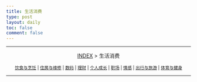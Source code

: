 ```yaml
---
title: 生活消费
type: post
layout: daily
toc: false
comment: false
---
```

---
<span><center>[INDEX](/gknows/index) > 生活消费</center></span>

<small><center>[饮食与烹饪](/gknows/饮食与烹饪) | [住房与维修](/gknows/住房与维修) | [数码](/gknows/数码) | [理财](/gknows/理财) | [个人成长](/gknows/个人成长) | [职场](/gknows/职场) | [情感](/gknows/情感) | [出行与旅游](/gknows/出行与旅游) | [体育与健身](/gknows/体育与健身)</center></small>

---
